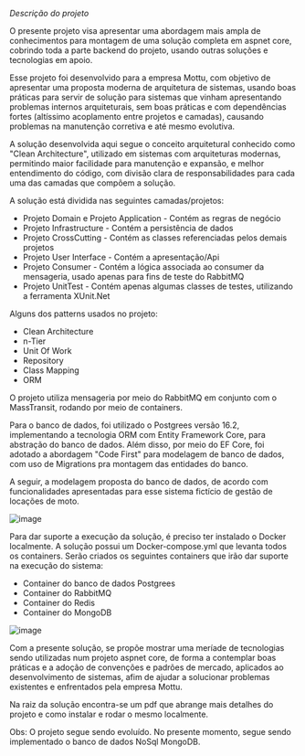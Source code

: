 *Descrição do projeto*

O presente projeto visa apresentar uma abordagem mais ampla de conhecimentos para montagem de uma solução completa em aspnet core, cobrindo toda a parte backend do projeto, usando outras soluções e tecnologias em apoio.

Esse projeto foi desenvolvido para a empresa Mottu, com objetivo de apresentar uma proposta moderna de arquitetura de sistemas, usando boas práticas para servir de solução para sistemas que vinham apresentando problemas internos arquiteturais, sem boas práticas e com dependências fortes (altíssimo acoplamento entre projetos e camadas), causando problemas na manutenção corretiva e até mesmo evolutiva.

A solução desenvolvida aqui segue o conceito arquitetural conhecido como "Clean Architecture", utilizado em sistemas com arquiteturas modernas, permitindo maior facilidade para manutenção e expansão, e melhor entendimento do código, com divisão clara de responsabilidades para cada uma das camadas que compõem a solução.

A solução está dividida nas seguintes camadas/projetos:

- Projeto Domain e Projeto Application - Contém as regras de negócio
- Projeto Infrastructure - Contém a persistência de dados
- Projeto CrossCutting - Contém as classes referenciadas pelos demais projetos
- Projeto User Interface - Contém a apresentação/Api
- Projeto Consumer - Contém a lógica associada ao consumer da mensageria, usado apenas para fins de teste do RabbitMQ
- Projeto UnitTest - Contém apenas algumas classes de testes, utilizando a ferramenta XUnit.Net

Alguns dos patterns usados no projeto:

- Clean Architecture
- n-Tier
- Unit Of Work
- Repository
- Class Mapping
- ORM
 
O projeto utiliza mensageria por meio do RabbitMQ em conjunto com o MassTransit, rodando por meio de containers.

Para o banco de dados, foi utilizado o Postgrees versão 16.2, implementando a tecnologia ORM com Entity Framework Core, para abstração do banco de dados. Além disso, por meio do EF Core, foi adotado a abordagem "Code First" para modelagem de banco de dados, com uso de Migrations pra montagem das entidades do banco.

A seguir, a modelagem proposta do banco de dados, de acordo com funcionalidades apresentadas para esse sistema fictício de gestão de locações de moto.

![image](https://github.com/olivertech/MottuSolution/assets/6912641/65ecc7e8-85a7-4d4e-9ead-7343eca60c3b)

Para dar suporte a execução da solução, é preciso ter instalado o Docker localmente. A solução possui um Docker-compose.yml que levanta todos os containers. Serão criados os seguintes containers que irão dar suporte na execução do sistema:

- Container do banco de dados Postgrees
- Container do RabbitMQ
- Container do Redis
- Container do MongoDB

![image](https://github.com/olivertech/MottuSolution/assets/6912641/66df8f4b-c42c-4fdf-9aee-d4a38fef85bd)

Com a presente solução, se propõe mostrar uma meríade de tecnologias sendo utilizadas num projeto aspnet core, de forma a contemplar boas práticas e a adoção de convenções e padrões de mercado, aplicados ao desenvolvimento de sistemas, afim de ajudar a solucionar problemas existentes e enfrentados pela empresa Mottu.

Na raiz da solução encontra-se um pdf que abrange mais detalhes do projeto e como instalar e rodar o mesmo localmente.

Obs: O projeto segue sendo evoluído. No presente momento, segue sendo implementado o banco de dados NoSql MongoDB.
